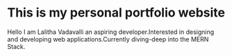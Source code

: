 # This is my personal portfolio website

Hello I am Lalitha Vadavalli an aspiring developer.Interested in designing and developing web applications.Currently diving-deep into the MERN Stack.



